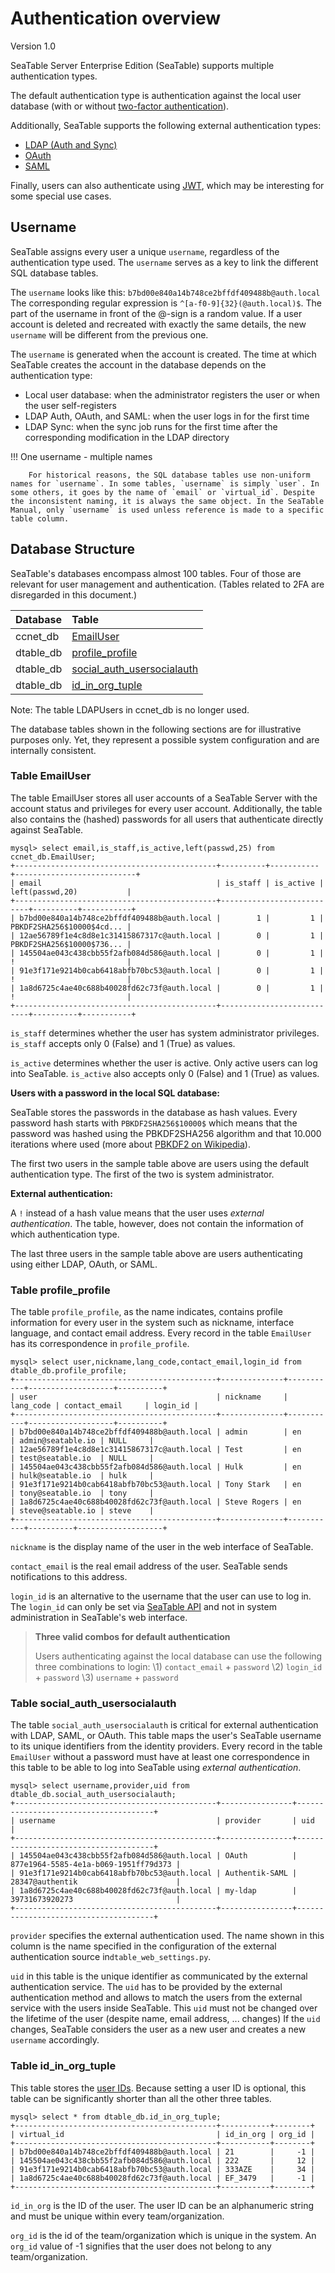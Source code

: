 # Authentication overview

Version 1.0

SeaTable Server Enterprise Edition (SeaTable) supports multiple authentication types.

The default authentication type is authentication against the local user database (with or without [two-factor authentication](two_factor_auth.md)).

Additionally, SeaTable supports the following external authentication types:

* [LDAP (Auth and Sync)](ldap.md)
* [OAuth](oauth.md)
* [SAML](saml.md)

Finally, users can also authenticate using [JWT](jwt.md), which may be interesting for some special use cases.

## Username

SeaTable assigns every user a unique `username`, regardless of the authentication type used. The `username` serves as a key to link the different SQL database tables.

The `username` looks like this: `b7bd00e840a14b748ce2bffdf409488b@auth.local` The corresponding regular expression is `^[a-f0-9]{32}(@auth.local)$`. The part of the username in front of the @-sign is a random value. If a user account is deleted and recreated with exactly the same details, the new `username` will be different from the previous one.

The `username` is generated when the account is created. The time at which SeaTable creates the account in the database depends on the authentication type:

* Local user database: when the administrator registers the user or when the user self-registers
* LDAP Auth, OAuth, and SAML: when the user logs in for the first time
* LDAP Sync: when the sync job runs for the first time after the corresponding modification in the LDAP directory



!!! One username - multiple names

        For historical reasons, the SQL database tables use non-uniform names for `username`. In some tables, `username` is simply `user`. In some others, it goes by the name of `email` or `virtual_id`. Despite the inconsistent naming, it is always the same object. In the SeaTable Manual, only `username` is used unless reference is made to a specific table column.

## Database Structure

SeaTable's databases encompass almost 100 tables. Four of those are relevant for user management and authentication. (Tables related to 2FA are disregarded in this document.)

| Database  | Table                      |
| :-------- | :------------------------- |
| ccnet_db  | [EmailUser](#table-emailuser)                  |
| dtable_db | [profile_profile](#table-profile_profile)            |
| dtable_db | [social_auth_usersocialauth](#table-social_auth_usersocialauth) |
| dtable_db | [id_in_org_tuple](#table-id_in_org_tuple)            |

Note: The table LDAPUsers in ccnet_db is no longer used.

The database tables shown in the following sections are for illustrative purposes only. Yet, they represent a possible system configuration and are internally consistent.

### Table EmailUser

The table EmailUser stores all user accounts of a SeaTable Server with the account status and privileges for every user account. Additionally, the table also contains the (hashed) passwords for all users that authenticate directly against SeaTable.

```
mysql> select email,is_staff,is_active,left(passwd,25) from ccnet_db.EmailUser;
+---------------------------------------------+----------+-----------+---------------------------+
| email                                       | is_staff | is_active | left(passwd,20)           |
+---------------------------------------------+---------------------------+----------+-----------+
| b7bd00e840a14b748ce2bffdf409488b@auth.local |        1 |         1 | PBKDF2SHA256$10000$4cd... |
| 12ae56789f1e4c8d8e1c31415867317c@auth.local |        0 |         1 | PBKDF2SHA256$10000$736... |
| 145504ae043c438cbb55f2afb084d586@auth.local |        0 |         1 | !                         |
| 91e3f171e9214b0cab6418abfb70bc53@auth.local |        0 |         1 | !                         |
| 1a8d6725c4ae40c688b40028fd62c73f@auth.local |        0 |         1 | !                         |
+---------------------------------------------+---------------------------+----------+-----------+
```

`is_staff` determines whether the user has system administrator privileges. `is_staff` accepts only 0 (False) and 1 (True) as values. 

`is_active` determines whether the user is active. Only active users can log into SeaTable. `is_active` also accepts only 0 (False) and 1 (True) as values.

**Users with a password in the local SQL database:**

SeaTable stores the passwords in the database as hash values. Every password hash starts with `PBKDF2SHA256$10000$` which means that the password was hashed using the PBKDF2SHA256 algorithm and that 10.000 iterations where used (more about [PBKDF2 on Wikipedia](https://en.wikipedia.org/wiki/PBKDF2)).

The first two users in the sample table above are users using the default authentication type. The first of the two is system administrator.

**External authentication:**

A `!` instead of a hash value means that the user uses *external authentication*. The table, however, does not contain the information of which authentication type.

The last three users in the sample table above are users authenticating using either LDAP, OAuth, or SAML.

### Table profile_profile

The table `profile_profile`, as the name indicates, contains profile information for every user in the system such as nickname, interface language, and contact email address. Every record in the table `EmailUser` has its correspondence in `profile_profile`.

```
mysql> select user,nickname,lang_code,contact_email,login_id from dtable_db.profile_profile;
+---------------------------------------------+--------------+-----------+-------------------+----------+
| user                                        | nickname     | lang_code | contact_email     | login_id |
+---------------------------------------------+--------------+-----------+-------------------+----------+
| b7bd00e840a14b748ce2bffdf409488b@auth.local | admin        | en        | admin@seatable.io | NULL     |
| 12ae56789f1e4c8d8e1c31415867317c@auth.local | Test         | en        | test@seatable.io  | NULL     |
| 145504ae043c438cbb55f2afb084d586@auth.local | Hulk         | en        | hulk@seatable.io  | hulk     |
| 91e3f171e9214b0cab6418abfb70bc53@auth.local | Tony Stark   | en        | tony@seatable.io  | tony     |
| 1a8d6725c4ae40c688b40028fd62c73f@auth.local | Steve Rogers | en        | steve@seatable.io | steve    |
+---------------------------------------------+--------------+-----------+----------+-------------------+
```

`nickname` is the display name of the user in the web interface of SeaTable. 

`contact_email` is the real email address of the user. SeaTable sends notifications to this address.

`login_id` is an alternative to the username that the user can use to log in. The `login_id` can only be set via [SeaTable API](https://api.seatable.io/reference/update-user) and not in system administration in SeaTable's web interface.

> **Three valid combos for default authentication**
>
> Users authenticating against the local database can use the following three combinations to login:
> \1) `contact_email` + `password`
> \2) `login_id` + `password`
> \3) `username` + `password`

### Table social_auth_usersocialauth

The table `social_auth_usersocialauth` is critical for external authentication with LDAP, SAML, or OAuth. This table maps the user's SeaTable username to its unique identifiers from the identity providers. Every record in the table `EmailUser` without a password must have at least one correspondence in this table to be able to log into SeaTable using *external authentication*. 

```
mysql> select username,provider,uid from dtable_db.social_auth_usersocialauth;
+---------------------------------------------+----------------+--------------------------------------+
| username                                    | provider       | uid                                  |
+---------------------------------------------+----------------+--------------------------------------+
| 145504ae043c438cbb55f2afb084d586@auth.local | OAuth          | 877e1964-5585-4e1a-b069-1951ff79d373 |
| 91e3f171e9214b0cab6418abfb70bc53@auth.local | Authentik-SAML | 28347@authentik                      |
| 1a8d6725c4ae40c688b40028fd62c73f@auth.local | my-ldap        | 39731673920273                       |
+---------------------------------------------+----------------+--------------------------------------+
```

`provider` specifies the external authentication used.  The name shown in this column is the name specified in the configuration of the external authentication source in`dtable_web_settings.py`.

`uid` in this table is the unique identifier as communicated by the external authentication service. The `uid` has to be provided by the external authentication method and allows to match the users from the external service with the users inside SeaTable. This `uid` must not be changed over the lifetime of the user (despite name, email address, ... changes) If the `uid` changes, SeaTable considers the user as a new user and creates a new `username` accordingly.

### Table id_in_org_tuple

This table stores the [user IDs](https://seatable.io/en/docs/ansichtsoptionen/was-ist-die-id-des-users-und-warum-kann-man-danach-filtern/?lang=auto). Because setting a user ID is optional, this table can be significantly shorter than all the other three tables.

```
mysql> select * from dtable_db.id_in_org_tuple;
+---------------------------------------------+-----------+--------+
| virtual_id                                  | id_in_org | org_id |
+---------------------------------------------+-----------+--------+
| b7bd00e840a14b748ce2bffdf409488b@auth.local | 21        |     -1 |
| 145504ae043c438cbb55f2afb084d586@auth.local | 222       |     12 |
| 91e3f171e9214b0cab6418abfb70bc53@auth.local | 333AZE    |     34 |
| 1a8d6725c4ae40c688b40028fd62c73f@auth.local | EF_3479   |     -1 |
+---------------------------------------------+-----------+--------+
```

`id_in_org` is the ID of the user. The user ID can be an alphanumeric string and must be unique within every team/organization.

`org_id` is the id of the team/organization which is unique in the system. An `org_id` value of -1 signifies that the user does not belong to any team/organization.
